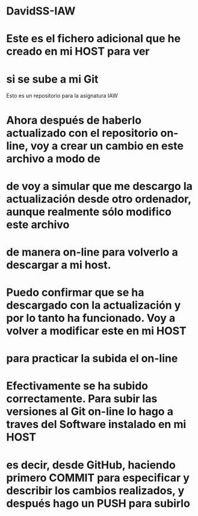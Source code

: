 # DavidSS-IAW

# Este es el fichero adicional que he creado en mi HOST para ver
# si se sube a mi Git
Esto es un repositorio para la asignatura IAW

# Ahora después de haberlo actualizado con el repositorio on-line, voy a crear un cambio en este archivo a modo de
# de voy a simular que me descargo la actualización desde otro ordenador, aunque realmente sólo modifico este archivo
# de manera on-line para volverlo a descargar a mi host. 

# Puedo confirmar que se ha descargado con la actualización y por lo tanto ha funcionado. Voy a volver a modificar este en mi HOST
# para practicar la subida el on-line

# Efectivamente se ha subido correctamente. Para subir las versiones al Git on-line lo hago a traves del Software instalado en mi HOST
# es decir, desde GitHub, haciendo primero COMMIT para especificar y describir los cambios realizados, y después hago un PUSH para subirlo


